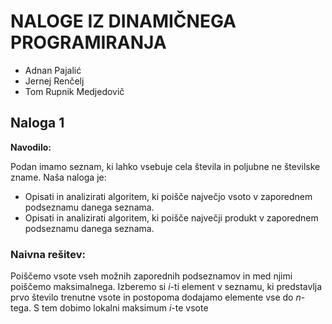 # **NALOGE IZ DINAMIČNEGA PROGRAMIRANJA**
* Adnan Pajalić
* Jernej Renčelj
* Tom Rupnik Medjedovič

## **Naloga 1**

**Navodilo:**

Podan imamo seznam, ki lahko vsebuje cela števila in poljubne ne številske zname. Naša naloga je:

* Opisati in analizirati algoritem, ki poišče največjo vsoto v zaporednem podseznamu danega seznama.
* Opisati in analizirati algoritem, ki poišče največji produkt v zaporednem podseznamu danega seznama.

### **Naivna rešitev:**
Poiščemo vsote vseh možnih zaporednih podseznamov in med njimi poiščemo maksimalnega. Izberemo si $i$-ti element v seznamu, ki predstavlja prvo število trenutne vsote in postopoma dodajamo elemente vse do $n$-tega. S tem dobimo lokalni maksimum $i$-te vsote